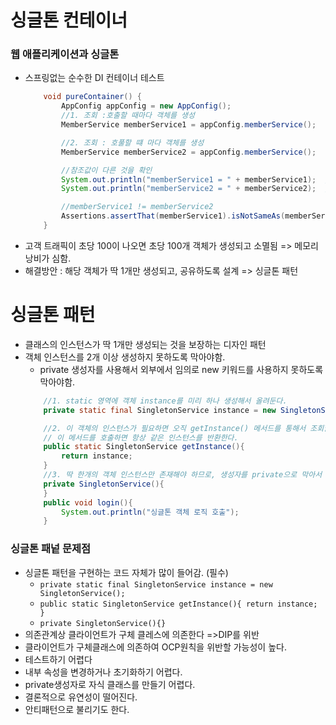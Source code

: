 # 싱글톤 컨테이너
### 웹 애플리케이션과 싱글톤
- 스프링없는 순수한 DI 컨테이너 테스트 
    ```java
        void pureContainer() {
            AppConfig appConfig = new AppConfig();
            //1. 조회 :호출할 때마다 객체를 생성
            MemberService memberService1 = appConfig.memberService();

            //2. 조회 : 호풀할 떄 마다 객체를 생성
            MemberService memberService2 = appConfig.memberService();

            //참조값이 다른 것을 확인
            System.out.println("memberService1 = " + memberService1);  //memberService1 = hello.core.member.MemberServiceImpl@28dcca0c
            System.out.println("memberService2 = " + memberService2);  //memberService2 = hello.core.member.MemberServiceImpl@65987993

            //memberService1 != memberService2
            Assertions.assertThat(memberService1).isNotSameAs(memberService2);
        }
    ```
- 고객 트래픽이 초당 100이 나오면 초당 100개 객체가 생성되고 소멸됨 => 메모리 낭비가 심함.
- 해결방안 : 해당 객체가 딱 1개만 생성되고, 공유하도록 설계 => 싱글톤 패턴

# 싱글톤 패턴
- 클래스의 인스턴스가 딱 1개만 생성되는 것을 보장하는 디자인 패턴
- 객체 인스턴스를 2개 이상 생성하지 못하도록 막아야함.
    - private 생성자를 사용해서 외부에서 임의로 new 키워드를 사용하지 못하도록 막아야함.
    ```java
        //1. static 영역에 객체 instance를 미리 하나 생성해서 올려둔다.
        private static final SingletonService instance = new SingletonService();

        //2. 이 객체의 인스턴스가 필요하면 오직 getInstance() 메서드를 통해서 조회할 수 있다. 
        // 이 메서드를 호출하면 항상 같은 인스턴스를 반환한다.
        public static SingletonService getInstance(){
            return instance;
        }
        //3. 딱 한개의 객체 인스턴스만 존재해야 하므로, 생성자를 private으로 막아서 혹시라도 외부에서 new 키워드로 객체 인스턴스가 생성되는 것을 막는다.
        private SingletonService(){
        }
        public void login(){
            System.out.println("싱글톤 객체 로직 호출");
        }
    ```
### 싱글톤 패넡 문제점
- 싱글톤 패턴을 구현하는 코드 자체가 많이 들어감. (필수)
    - `private static final SingletonService instance = new SingletonService();`
    - `public static SingletonService getInstance(){ return instance; }`
    - `private SingletonService(){} `
- 의존관계상 클라이언트가 구체 클레스에 의존한다 =>DIP를 위반
- 클라이언트가 구체클래스에 의존하여 OCP원칙을 위반할 가능성이 높다.
- 테스트하기 어렵다
- 내부 속성을 변경하거나 초기화하기 어렵다.
- private생성자로 자식 클래스를 만들기 어렵다.
- 결론적으로 유연성이 떨어진다.
- 안티패턴으로 불리기도 한다.